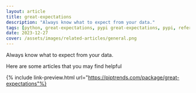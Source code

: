 ```yaml
---
layout: article
title: great-expectations
description: "Always know what to expect from your data."
tags: [python, great-expectations, pypi great-expectations, pypi, references]
date: 2023-12-27
cover: /assets/images/related-articles/general.png
---
```


Always know what to expect from your data.

Here are some articles that you may find helpful

{% include link-preview.html url="https://piptrends.com/package/great-expectations"%}